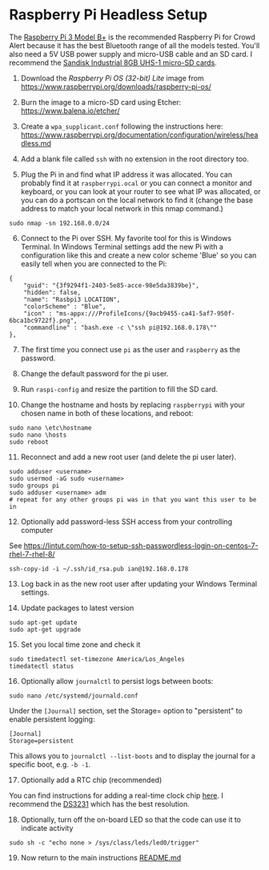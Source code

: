 # Raspberry Pi Headless Setup

The [Raspberry Pi 3 Model B+](https://www.amazon.com/gp/product/B07P4LSDYV/ref=as_li_qf_asin_il_tl?ie=UTF8&tag=abodit01-20&creative=9325&linkCode=as2&creativeASIN=B07P4LSDYV&linkId=bb998b957f8181fc90bb029247d63fce) is the recommended Raspberry Pi for Crowd Alert
because it has the best Bluetooth range of all the models tested. You'll also need a 5V USB power supply and micro-USB cable and an SD card. I recommend the [Sandisk Industrial 8GB UHS-1 micro-SD cards](https://www.amazon.com/gp/product/B07BLQHVQD/ref=as_li_tl?ie=UTF8&camp=1789&creative=9325&creativeASIN=B07BLQHVQD&linkCode=as2&tag=abodit01-20&linkId=03b8fd807cc5f403a952cf74b9084e89).

1. Download the *Raspberry Pi OS (32-bit) Lite* image from https://www.raspberrypi.org/downloads/raspberry-pi-os/

2. Burn the image to a micro-SD card using Etcher: https://www.balena.io/etcher/

3. Create a `wpa_supplicant.conf` following the instructions here: https://www.raspberrypi.org/documentation/configuration/wireless/headless.md

4. Add a blank file called `ssh` with no extension in the root directory too.

5. Plug the Pi in and find what IP address it was allocated. You can probably find it at `raspberrypi.ocal` or you can connect a monitor and keyboard, or you can look at your router to see what IP was allocated, or you can do a portscan on the local network to find it (change the base address to match your local network in this nmap command.)
````
sudo nmap -sn 192.168.0.0/24
````

6. Connect to the Pi over SSH. My favorite tool for this is Windows Terminal. In Windows Terminal settings add the new Pi with a configuration like this and create a new color scheme 'Blue' so you can easily tell when you are connected to the Pi:

````
{
    "guid": "{3f9294f1-2403-5e85-acce-98e5da3839be}",
    "hidden": false,
    "name": "Rasbpi3 LOCATION",
    "colorScheme" : "Blue",
    "icon" : "ms-appx:///ProfileIcons/{9acb9455-ca41-5af7-950f-6bca1bc9722f}.png",
    "commandline" : "bash.exe -c \"ssh pi@192.168.0.178\""
},
````

7. The first time you connect use `pi` as the user and `raspberry` as the password.

8. Change the default password for the pi user.

9. Run `raspi-config` and resize the partition to fill the SD card.

10. Change the hostname and hosts by replacing `raspberrypi` with your chosen name
 in both of these locations, and reboot:

````
sudo nano \etc\hostname
sudo nano \hosts
sudo reboot
````

11. Reconnect and add a new root user (and delete the pi user later).

````
sudo adduser <username>
sudo usermod -aG sudo <username>
sudo groups pi
sudo adduser <username> adm
# repeat for any other groups pi was in that you want this user to be in
````

12. Optionally add password-less SSH access from your controlling computer

See https://lintut.com/how-to-setup-ssh-passwordless-login-on-centos-7-rhel-7-rhel-8/
````
ssh-copy-id -i ~/.ssh/id_rsa.pub ian@192.168.0.178
````

13. Log back in as the new root user after updating your Windows Terminal settings.

14. Update packages to latest version
````
sudo apt-get update
sudo apt-get upgrade
````

15. Set you local time zone and check it
````
sudo timedatectl set-timezone America/Los_Angeles
timedatectl status
````

16. Optionally allow `journalctl` to persist logs between boots:
````
sudo nano /etc/systemd/journald.conf
````

Under the `[Journal]` section, set the Storage= option to "persistent" to enable persistent logging:

````
[Journal]
Storage=persistent
````

This allows you to `journalctl --list-boots` and to display the journal for a specific boot, e.g. `-b -1`.

17. Optionally add a RTC chip (recommended)

You can find instructions for adding a real-time clock chip [here](https://pimylifeup.com/raspberry-pi-rtc/). I recommend the [DS3231](https://www.amazon.com/gp/product/B01N1LZSK3/ref=as_li_tl?ie=UTF8&camp=1789&creative=9325&creativeASIN=B01N1LZSK3&linkCode=as2&tag=abodit01-20&linkId=daa1415a90f1e578374ad1a2e3fa2282) which has the best resolution.


18. Optionally, turn off the on-board LED so that the code can use it to indicate activity

`sudo sh -c "echo none > /sys/class/leds/led0/trigger"`

19. Now return to the main instructions [README.md](README.md)

